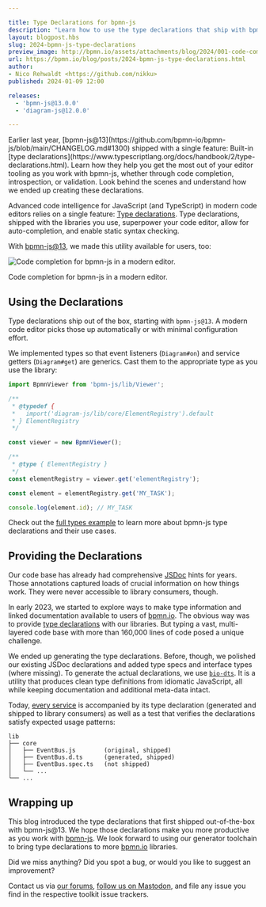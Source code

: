 ```yaml
---

title: Type Declarations for bpmn-js
description: "Learn how to use the type declarations that ship with bpmn-js@13 to get the most out of your editor tooling."
layout: blogpost.hbs
slug: 2024-bpmn-js-type-declarations
preview_image: http://bpmn.io/assets/attachments/blog/2024/001-code-completion.png
url: https://bpmn.io/blog/posts/2024-bpmn-js-type-declarations.html
author:
- Nico Rehwaldt <https://github.com/nikku>
published: 2024-01-09 12:00

releases:
  - 'bpmn-js@13.0.0'
  - 'diagram-js@12.0.0'

---
```


<p class="introduction">
  Earlier last year, [bpmn-js@13](https://github.com/bpmn-io/bpmn-js/blob/main/CHANGELOG.md#1300) shipped with a single feature: Built-in [type declarations](https://www.typescriptlang.org/docs/handbook/2/type-declarations.html). Learn how they help you get the most out of your editor tooling as you work with bpmn-js, whether through code completion, introspection, or validation. Look behind the scenes and understand how we ended up creating these declarations.
</p>

<!-- continue -->

Advanced code intelligence for JavaScript (and TypeScript) in modern code editors relies on a single feature: [Type declarations](https://www.typescriptlang.org/docs/handbook/2/type-declarations.html). Type declarations, shipped with the libraries you use, superpower your code editor, allow for auto-completion, and enable static syntax checking.

With [bpmn-js@13](https://github.com/bpmn-io/bpmn-js/blob/main/CHANGELOG.md#1300), we made this utility available for users, too:

<div class="figure full-size">
  <img src="{{ assets }}/attachments/blog/2024/001-code-completion.gif" alt="Code completion for bpmn-js in a modern editor.">

  <p class="caption">
    Code completion for bpmn-js in a modern editor.
  </p>
</div>

## Using the Declarations

Type declarations ship out of the box, starting with `bpmn-js@13`. A modern code editor picks those up automatically or with minimal configuration effort.

We implemented types so that event listeners (`Diagram#on`) and service getters (`Diagram#get`) are generics. Cast them to the appropriate type as you use the library:

```javascript
import BpmnViewer from 'bpmn-js/lib/Viewer';

/**
 * @typedef {
 *   import('diagram-js/lib/core/ElementRegistry').default
 * } ElementRegistry
 */

const viewer = new BpmnViewer();

/**
 * @type { ElementRegistry }
 */
const elementRegistry = viewer.get('elementRegistry');

const element = elementRegistry.get('MY_TASK');

console.log(element.id); // MY_TASK
```

Check out the [full types example](https://github.com/bpmn-io/bpmn-js-examples/blob/main/types) to learn more about bpmn-js type declarations and their use cases.


## Providing the Declarations

Our code base has already had comprehensive [JSDoc](https://jsdoc.app/) hints for years. Those annotations captured loads of crucial information on how things work. They were never accessible to library consumers, though.

In early 2023, we started to explore ways to make type information and linked documentation available to users of [bpmn.io](https://bpmn.io/). The obvious way was to provide [type declarations](https://www.typescriptlang.org/docs/handbook/2/type-declarations.html) with our libraries. But typing a vast, multi-layered code base with more than 160,000 lines of code posed a unique challenge.

We ended up generating the type declarations. Before, though, we polished our existing JSDoc declarations and added type specs and interface types (where missing). To generate the actual declarations, we use [`bio-dts`](https://github.com/nikku/bio-dts). It is a utility that produces clean type definitions from idiomatic JavaScript, all while keeping documentation and additional meta-data intact.

Today, [every service](https://github.com/bpmn-io/diagram-js/tree/develop/lib/core) is accompanied by its type declaration (generated and shipped to library consumers) as well as a test that verifies the declarations satisfy expected usage patterns:

```
lib
├── core
│   ├── EventBus.js        (original, shipped)
│   ├── EventBus.d.ts      (generated, shipped)
│   ├── EventBus.spec.ts   (not shipped)
│   └── ...
└── ...
```


## Wrapping up

This blog introduced the type declarations that first shipped out-of-the-box with bpmn-js@13. We hope those declarations make you more productive as you work with [bpmn-js](https://github.com/bpmn-io/bpmn-js). We look forward to using our generator toolchain to bring type declarations to more [bpmn.io](https://bpmn.io/) libraries.

Did we miss anything? Did you spot a bug, or would you like to suggest an improvement?

Contact us via [our forums](https://forum.bpmn.io/), [follow us on Mastodon](https://fosstodon.org/@bpmn_io), and file any issue you find in the respective toolkit issue trackers.
